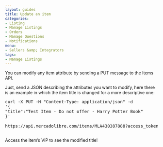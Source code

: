 ```yaml
---
layout: guides
title: Update an item
categories: 
- Listing
- Manage Listings
- Orders
- Manage Questions
- Notifications
menu: 
- Sellers &amp; Integrators
tags: 
- Manage Listings
---
```



You can modify any item attribute by sending a PUT message to the Items API.

Just, send a JSON describing the attributes you want to modify, here there is an example in which the item title is changed for a more descriptive one:


<pre class="terminal">
curl -X PUT -H "Content-Type: application/json" -d
'{
"title":"Test Item - Do not offer - Harry Potter Book"
}'

https://api.mercadolibre.com/items/MLA430387888?access_token=$ACCESS_TOKEN

</pre>
Access the item’s VIP to see the modified title!
